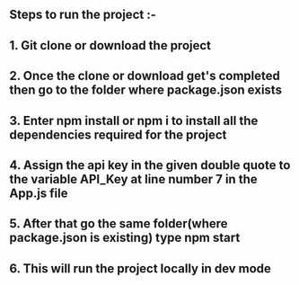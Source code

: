 ## Steps to run the project :-

## 1. Git clone or download the project

## 2. Once the clone or download get's completed then go to the folder where package.json exists

## 3. Enter npm install or npm i to install all the dependencies required for the project

## 4. Assign the api key in the given double quote to the variable API_Key at line number 7 in the App.js file 

## 5. After that go the same folder(where package.json is existing) type npm start

## 6. This will run the project locally in dev mode

